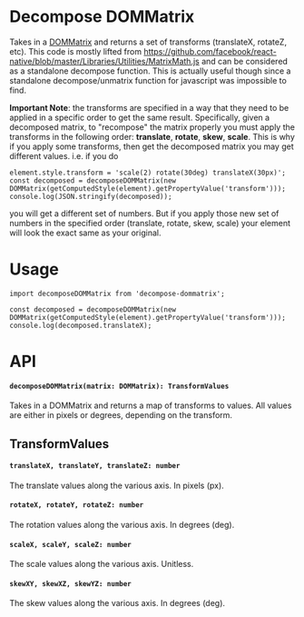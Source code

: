 # Decompose DOMMatrix
Takes in a [DOMMatrix](https://developer.mozilla.org/en-US/docs/Web/API/DOMMatrix) and returns a set of transforms (translateX, rotateZ, etc). This code is mostly lifted from https://github.com/facebook/react-native/blob/master/Libraries/Utilities/MatrixMath.js and can be considered as a standalone decompose function. This is actually useful though since a standalone decompose/unmatrix function for javascript was impossible to find.

**Important Note**: the transforms are specified in a way that they need to be applied in a specific order to get the same result. Specifically, given a decomposed matrix, to "recompose" the matrix properly you must apply the transforms in the following order: **translate**, **rotate**, **skew**, **scale**. This is why if you apply some transforms, then get the decomposed matrix you may get different values. i.e. if you do 

```
element.style.transform = 'scale(2) rotate(30deg) translateX(30px)';
const decomposed = decomposeDOMMatrix(new DOMMatrix(getComputedStyle(element).getPropertyValue('transform')));
console.log(JSON.stringify(decomposed));
```

you will get a different set of numbers. But if you apply those new set of numbers in the specified order (translate, rotate, skew, scale) your element will look the exact same as your original.

# Usage
```
import decomposeDOMMatrix from 'decompose-dommatrix';

const decomposed = decomposeDOMMatrix(new DOMMatrix(getComputedStyle(element).getPropertyValue('transform')));
console.log(decomposed.translateX);
```

# API

#### `decomposeDOMMatrix(matrix: DOMMatrix): TransformValues`

Takes in a DOMMatrix and returns a map of transforms to values. All values are either in pixels or degrees, depending on the transform.

## TransformValues

#### `translateX, translateY, translateZ: number`

The translate values along the various axis. In pixels (px).

#### `rotateX, rotateY, rotateZ: number`

The rotation values along the various axis. In degrees (deg).

#### `scaleX, scaleY, scaleZ: number`

The scale values along the various axis. Unitless.

#### `skewXY, skewXZ, skewYZ: number`

The skew values along the various axis. In degrees (deg).


